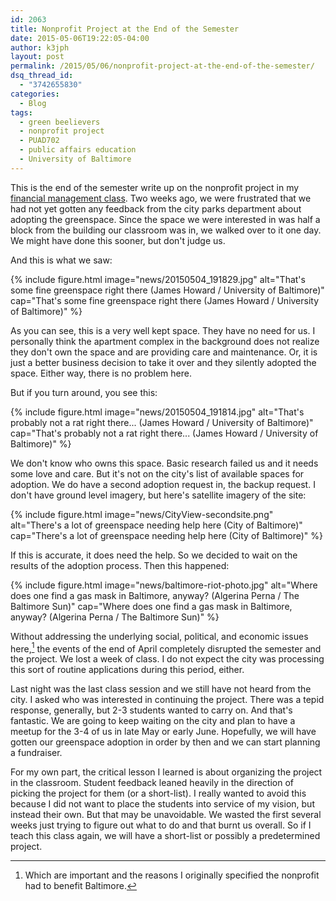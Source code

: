 ```yaml
---
id: 2063
title: Nonprofit Project at the End of the Semester
date: 2015-05-06T19:22:05-04:00
author: k3jph
layout: post
permalink: /2015/05/06/nonprofit-project-at-the-end-of-the-semester/
dsq_thread_id:
  - "3742655830"
categories:
  - Blog
tags:
  - green beelievers
  - nonprofit project
  - PUAD702
  - public affairs education
  - University of Baltimore
---
```

This is the end of the semester write up on the nonprofit project in my [financial management class](/teaching).  Two weeks ago, we were frustrated that we had not yet gotten any feedback from the city parks department about adopting the greenspace.  Since the space we were interested in was half a block from the building our classroom was in, we walked over to it one day.  We might have done this sooner, but don't judge us.

And this is what we saw:

{% include figure.html image="news/20150504_191829.jpg" alt="That's some fine greenspace right there (James Howard / University of Baltimore)" cap="That's some fine greenspace right there (James Howard / University of Baltimore)" %}

As you can see, this is a very well kept space.  They have no need for us.  I personally think the apartment complex in the background does not realize they don't own the space and are providing care and maintenance.  Or, it is just a better business decision to take it over and they silently adopted the space.  Either way, there is no problem here.

But if you turn around, you see this:

{% include figure.html image="news/20150504_191814.jpg" alt="That's probably not a rat right there... (James Howard / University of Baltimore)" cap="That's probably not a rat right there... (James Howard / University of Baltimore)" %}

We don't know who owns this space.  Basic research failed us and it needs some love and care.  But it's not on the city's list of available spaces for adoption.  We do have a second adoption request in, the backup request.  I don't have ground level imagery, but here's satellite imagery of the site:

{% include figure.html image="news/CityView-secondsite.png" alt="There's a lot of greenspace needing help here (City of Baltimore)" cap="There's a lot of greenspace needing help here (City of Baltimore)" %}

If this is accurate, it does need the help.  So we decided to wait on the results of the adoption process.  Then this happened:

{% include figure.html image="news/baltimore-riot-photo.jpg" alt="Where does one find a gas mask in Baltimore, anyway? (Algerina Perna / The Baltimore Sun)" cap="Where does one find a gas mask in Baltimore, anyway? (Algerina Perna / The Baltimore Sun)" %}

Without addressing the underlying social, political, and economic issues here,[^benefit] the events of the end of April completely disrupted the semester and the project.  We lost a week of class.  I do not expect the city was processing this sort of routine applications during this period, either.  

Last night was the last class session and we still have not heard from the city.  I asked who was interested in continuing the project.  There was a tepid response, generally, but 2-3 students wanted to carry on.  And that's fantastic.  We are going to keep waiting on the city and plan to have a meetup for the 3-4 of us in late May or early June.  Hopefully, we will have gotten our greenspace adoption in order by then and we can start planning a fundraiser.  

For my own part, the critical lesson I learned is about organizing the project in the classroom.  Student feedback leaned heavily in the direction of picking the project for them (or a short-list).  I really wanted to avoid this because I did not want to place the students into service of my vision, but instead their own.  But that may be unavoidable.  We wasted the first several weeks just trying to figure out what to do and that burnt us overall.  So if I teach this class again, we will have a short-list or possibly a predetermined project.

[^benefit]: Which are important and the reasons I originally specified the nonprofit had to benefit Baltimore.
